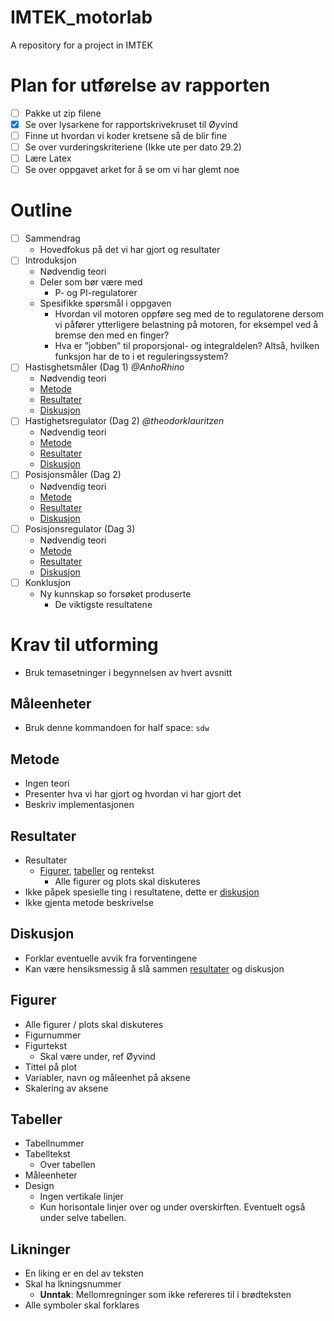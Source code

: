 # IMTEK_motorlab
A repository for a project in IMTEK

# Plan for utførelse av rapporten

- [ ] Pakke ut zip filene
- [X] Se over lysarkene for rapportskrivekruset til Øyvind
- [ ] Finne ut hvordan vi koder kretsene så de blir fine
- [ ] Se over vurderingskriteriene (Ikke ute per dato 29.2)
- [ ] Lære Latex
- [ ] Se over oppgavet arket for å se om vi har glemt noe

# Outline

- [ ] Sammendrag
    - Hovedfokus på det vi har gjort og resultater
- [ ] Introduksjon
    - Nødvendig teori
    - Deler som bør være med
        - P- og PI-regulatorer
    - Spesifikke spørsmål i oppgaven
        - Hvordan vil motoren oppføre seg med de to regulatorene dersom vi påfører ytterligere belastning på motoren, for eksempel ved å bremse den med en finger?
        - Hva er ”jobben” til proporsjonal- og integraldelen? Altså, hvilken funksjon har de to i et reguleringssystem?
- [ ] Hastisghetsmåler (Dag 1) *@AnhoRhino*
    - Nødvendig teori
    - [Metode](#metode)
    - [Resultater](#resultater)
    - [Diskusjon](#diskusjon)
- [ ] Hastighetsregulator (Dag 2) *@theodorklauritzen*
    - Nødvendig teori
    - [Metode](#metode)
    - [Resultater](#resultater)
    - [Diskusjon](#diskusjon)
- [ ] Posisjonsmåler (Dag 2)
    - Nødvendig teori
    - [Metode](#metode)
    - [Resultater](#resultater)
    - [Diskusjon](#diskusjon)
- [ ] Posisjonsregulator (Dag 3)
    - Nødvendig teori
    - [Metode](#metode)
    - [Resultater](#resultater)
    - [Diskusjon](#diskusjon)
- [ ] Konklusjon
    - Ny kunnskap so forsøket produserte
        - De viktigste resultatene
    

# Krav til utforming

- Bruk temasetninger i begynnelsen av hvert avsnitt

## Måleenheter

- Bruk denne kommandoen for half space: `sdw`

## Metode
- Ingen teori
- Presenter hva vi har gjort og hvordan vi har gjort det
- Beskriv implementasjonen

## Resultater
- Resultater
    - [Figurer](#figurer), [tabeller](#tabeller) og rentekst
        - Alle figurer og plots skal diskuteres
- Ikke påpek spesielle ting i resultatene, dette er [diskusjon](#diskusjon)
- Ikke gjenta metode beskrivelse

## Diskusjon
- Forklar eventuelle avvik fra forventingene
- Kan være hensiksmessig å slå sammen [resultater](#resultater) og diskusjon

## Figurer
- Alle figurer / plots skal diskuteres
- Figurnummer
- Figurtekst
    - Skal være under, ref Øyvind
- Tittel på plot
- Variabler, navn og måleenhet på aksene
- Skalering av aksene

## Tabeller
- Tabellnummer
- Tabelltekst
    - Over tabellen
- Måleenheter
- Design
    - Ingen vertikale linjer
    - Kun horisontale linjer over og under overskirften. Eventuelt også under selve tabellen.

## Likninger
- En liking er en del av teksten
- Skal ha lkningsnummer
    - **Unntak**: Mellomregninger som ikke refereres til i brødteksten
- Alle symboler skal forklares